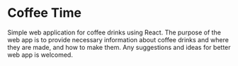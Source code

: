 # Coffee Time

Simple web application for coffee drinks using React. The purpose of the web app is to provide necessary information about coffee drinks and where they are made, and how to make them. Any suggestions and ideas for better web app is welcomed.
